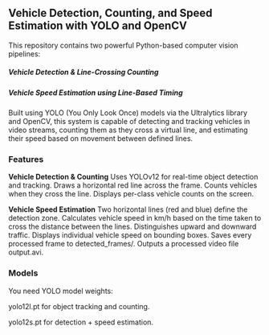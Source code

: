 ## Vehicle Detection, Counting, and Speed Estimation with YOLO and OpenCV
This repository contains two powerful Python-based computer vision pipelines:

##### Vehicle Detection & Line-Crossing Counting

##### Vehicle Speed Estimation using Line-Based Timing

Built using YOLO (You Only Look Once) models via the Ultralytics library and OpenCV, this system is capable of detecting and tracking vehicles in video streams, counting them as they cross a virtual line, and estimating their speed based on movement between defined lines.

### Features
**Vehicle Detection & Counting**
Uses YOLOv12 for real-time object detection and tracking.
Draws a horizontal red line across the frame.
Counts vehicles when they cross the line.
Displays per-class vehicle counts on the screen.

**Vehicle Speed Estimation**
Two horizontal lines (red and blue) define the detection zone.
Calculates vehicle speed in km/h based on the time taken to cross the distance between the lines.
Distinguishes upward and downward traffic.
Displays individual vehicle speed on bounding boxes.
Saves every processed frame to detected_frames/.
Outputs a processed video file output.avi.

### Models
You need YOLO model weights:

yolo12l.pt for object tracking and counting.

yolo12s.pt for detection + speed estimation.
